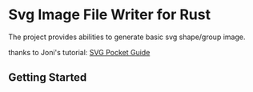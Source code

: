 # Svg Image File Writer for Rust

The project provides abilities to generate basic svg shape/group image.

thanks to Joni's tutorial: [SVG Pocket Guide](http://svgpocketguide.com/)

## Getting Started
